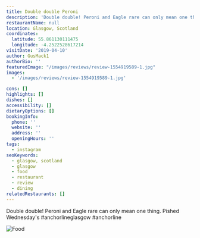 ```yaml
---
title: Double double Peroni
description: 'Double double! Peroni and Eagle rare can only mean one thing. Pished Wednesday''s #anchorlineglasgow #anchorline'
restaurantName: null
location: Glasgow, Scotland
coordinates:
  latitude: 55.861130111475
  longitude: -4.2522528617214
visitDate: '2019-04-10'
author: GusMack1
authorBio: ''
featuredImage: "/images/reviews/review-1554919589-1.jpg"
images:
  - '/images/reviews/review-1554919589-1.jpg'

cons: []
highlights: []
dishes: []
accessibility: []
dietaryOptions: []
bookingInfo:
  phone: ''
  website: ''
  address: ''
  openingHours: ''
tags:
  - instagram
seoKeywords:
  - glasgow, scotland
  - glasgow
  - food
  - restaurant
  - review
  - dining
relatedRestaurants: []
---
```


Double double! Peroni and Eagle rare can only mean one thing. Pished Wednesday's #anchorlineglasgow #anchorline

![Food](/images/reviews/review-1554919589-1.jpg)
